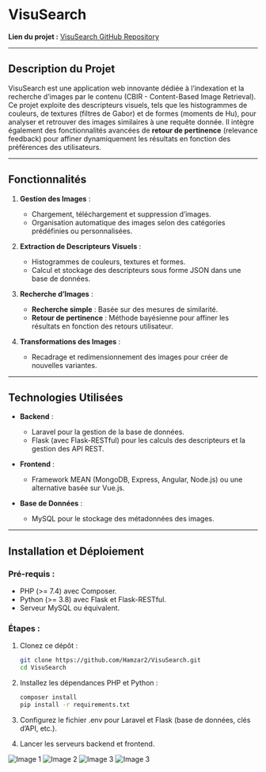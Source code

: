 # VisuSearch  

**Lien du projet :** [VisuSearch GitHub Repository](https://github.com/Hamzar2/VisuSearch/tree/main)  

---

## **Description du Projet**  
VisuSearch est une application web innovante dédiée à l’indexation et la recherche d’images par le contenu (CBIR - Content-Based Image Retrieval). Ce projet exploite des descripteurs visuels, tels que les histogrammes de couleurs, de textures (filtres de Gabor) et de formes (moments de Hu), pour analyser et retrouver des images similaires à une requête donnée. Il intègre également des fonctionnalités avancées de **retour de pertinence** (relevance feedback) pour affiner dynamiquement les résultats en fonction des préférences des utilisateurs.  

---

## **Fonctionnalités**  
1. **Gestion des Images** :  
   - Chargement, téléchargement et suppression d’images.  
   - Organisation automatique des images selon des catégories prédéfinies ou personnalisées.  

2. **Extraction de Descripteurs Visuels** :  
   - Histogrammes de couleurs, textures et formes.  
   - Calcul et stockage des descripteurs sous forme JSON dans une base de données.  

3. **Recherche d’Images** :  
   - **Recherche simple** : Basée sur des mesures de similarité.  
   - **Retour de pertinence** : Méthode bayésienne pour affiner les résultats en fonction des retours utilisateur.  

4. **Transformations des Images** :  
   - Recadrage et redimensionnement des images pour créer de nouvelles variantes.  

---

## **Technologies Utilisées**  
- **Backend** :  
   - Laravel pour la gestion de la base de données.  
   - Flask (avec Flask-RESTful) pour les calculs des descripteurs et la gestion des API REST.  

- **Frontend** :  
   - Framework MEAN (MongoDB, Express, Angular, Node.js) ou une alternative basée sur Vue.js.  

- **Base de Données** :  
   - MySQL pour le stockage des métadonnées des images.  

---

## **Installation et Déploiement**  
### **Pré-requis** :  
- PHP (>= 7.4) avec Composer.  
- Python (>= 3.8) avec Flask et Flask-RESTful.  
- Serveur MySQL ou équivalent.  

### **Étapes** :  
1. Clonez ce dépôt :  
   ```bash  
   git clone https://github.com/Hamzar2/VisuSearch.git  
   cd VisuSearch  

2. Installez les dépendances PHP et Python :  
   ```bash  
   composer install  
   pip install -r requirements.txt  

3. Configurez le fichier .env pour Laravel et Flask (base de données, clés d’API, etc.).

4. Lancer les serveurs backend et frontend.


<div class="image-container">
    <img src="frontend\src\assets\c.jpeg" alt="Image 1" class="image">
    <img src="frontend\src\assets\b.jpeg" alt="Image 2" class="image">
    <img src="frontend\src\assets\a.jpeg" alt="Image 3" class="image">
    <img src="frontend\src\assets\d.jpeg" alt="Image 3" class="image">
</div>
